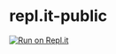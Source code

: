 # repl.it-public
[![Run on Repl.it](https://repl.it/badge/github/waygong/repl.it-public)](https://repl.it/github/waygong/repl.it-public)